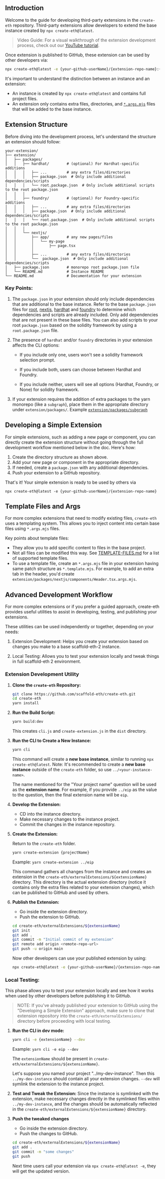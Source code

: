 ## Introduction

Welcome to the guide for developing third-party extensions in the `create-eth` repository. Third-party extensions allow developers to extend the base instance created by `npx create-eth@latest`.

> Video Guide: For a visual walkthrough of the extension development process, check out our [YouTube tutorial](https://youtu.be/XQCv533XGZk?si=dlJH4zd4b99_6soW).

Once extension is published to GitHub, these extension can be used by other developers via:

```bash
npx create-eth@latest -e {your-github-userName}/{extension-repo-name}:{extension-branch-name} # extension-branch-name is optional
```

It's important to understand the distinction between an instance and an extension:

- An instance is created by `npx create-eth@latest` and contains full project files.
- An extension only contains extra files, directories, and [`*.args.mjs`](TEMPLATING.md#args-files) files that will be added to the base instance.

## Extension Structure

Before diving into the development process, let's understand the structure an extension should follow:

```
your-extension/
├── extension/
│   ├── packages/
│   │   ├── hardhat/        # (optional) For Hardhat-specific additions
│   │   │   ├── ...         # any extra files/directories
│   │   │   ├── package.json  # Only include additional dependencies/scripts
│   │   │   └── root.package.json  # Only include additional scripts to the root package.json
│   │   │
│   │   ├── foundry/        # (optional) For Foundry-specific additions
│   │   │   ├── ...         # any extra files/directories
│   │   │   ├── package.json  # Only include additional dependencies/scripts
│   │   │   └── root.package.json  # Only include additional scripts to the root package.json
│   │   │
│   │   └── nextjs/
│   │       ├── app/        # any new pages/files
│   │       │   └── my-page
│   │       │       ├── page.tsx
│   │       │
│   │       ├── ...         # any extra files/directories
│   │       └──  package.json  # Only include additional dependencies/scripts
│   ├── package.json        # monorepo root package.json file
│   └── README.md           # Instance README
└── README.md               # Documentation for your extension
```

### Key Points:

1. The `package.json` in your extension should only include dependencies that are additional to the base instance. Refer to the base `package.json` files for [root](https://github.com/scaffold-eth/create-eth/blob/main/templates/base/package.json), [nextjs](https://github.com/scaffold-eth/create-eth/blob/main/templates/base/packages/nextjs/package.json), [hardhat](https://github.com/scaffold-eth/create-eth/blob/main/templates/solidity-frameworks/hardhat/package.json) and [foundry](https://github.com/scaffold-eth/create-eth/blob/main/templates/solidity-frameworks/foundry/package.json) to determine which dependencies and scripts are already included. Only add dependencies that are not present in these base files. You can also add scripts to your root `package.json` based on the solidity framework by using a `root.package.json` file.

2. The presence of `hardhat` and/or `foundry` directories in your extension affects the CLI options:
   - If you include only one, users won't see a solidity framework selection prompt.

   - If you include both, users can choose between Hardhat and Foundry.

   - If you include neither, users will see all options (Hardhat, Foundry, or None) for solidity framework.

3. If your extension requires the addition of extra packages to the yarn monorepo (like a `subgraph`), place them in the appropriate directory under `extension/packages/`. Example [`extension/packages/subgraph`](https://github.com/scaffold-eth/create-eth-extensions/tree/subgraph/extension/packages)

## Developing a Simple Extension

For simple extensions, such as adding a new page or component, you can directly create the extension structure without going through the full development workflow mentioned below in the doc. Here's how:

1. Create the directory structure as shown above.
2. Add your new page or component in the appropriate directory.
3. If needed, create a `package.json` with any additional dependencies.
4. Push your extension to a GitHub repository.

That's it! Your simple extension is ready to be used by others via

```shell
npx create-eth@latest -e {your-github-userName}/{extension-repo-name}
```

## Template Files and Args

For more complex extensions that need to modify existing files, `create-eth` uses a templating system. This allows you to inject content into certain base files using `*.args.mjs` files.

Key points about template files:

- They allow you to add specific content to files in the base project.
- Not all files can be modified this way. See [TEMPLATE-FILES.md](./TEMPLATE-FILES.md) for a list of supported template files.
- To use a template file, create an `*.args.mjs` file in your extension having same patch structure as `*.template.mjs`. For example, to add an extra tab in the header, you'd create `extension/packages/nextjs/components/Header.tsx.args.mjs`.

## Advanced Development Workflow

For more complex extensions or if you prefer a guided approach, create-eth provides useful utilities to assist in developing, testing, and publishing your extensions.

These utilities can be used independently or together, depending on your needs:

1. Extension Development: Helps you create your extension based on changes you make to a base scaffold-eth-2 instance.

2. Local Testing: Allows you to test your extension locally and tweak things in full scaffold-eth 2 environment.

### Extension Development Utility

1. **Clone the `create-eth` Repository:**

   ```bash
   git clone https://github.com/scaffold-eth/create-eth.git
   cd create-eth
   yarn install
   ```

2. **Run the Build Script:**

   ```bash
   yarn build:dev
   ```

   This creates `cli.js` and `create-extension.js` in the `dist` directory.

3. **Run the CLI to Create a New Instance:**

   ```bash
   yarn cli
   ```

   This command will create a **new base instance**, similar to running `npx create-eth@latest`.
   Note: It's recommended to create a **new base instance** outside of the `create-eth` folder, so use `../<your-instance-name>`.

   The name mentioned for the "Your project name" question will be used as the **extension name**. For example, if you provide `../eip` as the value to the question, then the final extension name will be `eip`.

4. **Develop the Extension:**
   - CD into the instance directory.
   - Make necessary changes to the instance project.
   - Commit the changes in the instance repository.

5. **Create the Extension:**

   Return to the `create-eth` folder.

   ```bash
   yarn create-extension {projectName}
   ```

   Example: `yarn create-extension ../eip`

   This command gathers all changes from the instance and creates an extension in the `create-eth/externalExtensions/${extensionName}` directory. This directory is the actual extension directory (notice it contains only the extra files related to your extension changes), which can be published to GitHub and used by others.

6. **Publish the Extension:**
   - Go inside the extension directory.
   - Push the extension to GitHub.

   ```bash
   cd create-eth/externalExtensions/${extensionName}
   git init
   git add .
   git commit -m "Initial commit of my extension"
   git remote add origin <remote-repo-url>
   git push -u origin main
   ```

   Now other developers can use your published extension by using:

   ```bash
   npx create-eth@latest -e {your-github-userName}/{extension-repo-name}:{extension-branch-name} # extension-branch-name is optional
   ```

### Local Testing:

This phase allows you to test your extension locally and see how it works when used by other developers before publishing it to GitHub.

> NOTE: If you've already published your extension to GitHub using the "Developing a Simple Extension" approach, make sure to clone that extension repository into the `create-eth/externalExtensions/` directory before proceeding with local testing.

1. **Run the CLI in dev mode:**

   ```bash
   yarn cli -e {extensionName} --dev
   ```

   Example: `yarn cli -e eip --dev`

   The `extensionName` should be present in `create-eth/externalExtensions/${extensionName}`.

   Let's suppose you named your project "../my-dev-instance". Then this `../my-dev-instance` should contain all your extension changes. `--dev` will symlink the extension to the instance project.

2. **Test and Tweak the Extension:**
   Since the instance is symlinked with the extension, make necessary changes directly in the symlinked files within `../my-dev-instance`, and the changes should be automatically reflected in the `create-eth/externalExtensions/${extensionName}` directory.

3. **Push the tweaked changes**
   - Go inside the extension directory.
   - Push the changes to GitHub.

   ```bash
   cd create-eth/externalExtensions/${extensionName}
   git add .
   git commit -m "some changes"
   git push
   ```

   Next time users call your extension via `npx create-eth@latest -e`, they will get the updated version.
